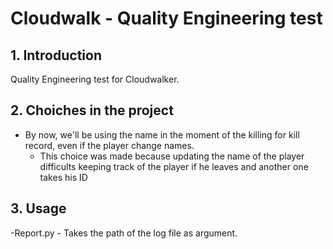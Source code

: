 # Cloudwalk - Quality Engineering test

## 1. Introduction

Quality Engineering test for Cloudwalker.

## 2. Choiches in the project

- By now, we'll be using the name in the moment of the killing for kill record, even if the player change names.
    - This choice was made because updating the name of the player difficults keeping track of the player if he leaves and another one takes his ID

## 3. Usage

 -Report.py
    - Takes the path of the log file as argument.
